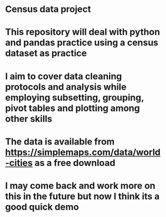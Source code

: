 # Census data project 
# This repository will deal with python and pandas practice using a census dataset as practice
# I aim to cover data cleaning protocols and analysis while employing subsetting, grouping, pivot tables and plotting among other skills
# The data is available from https://simplemaps.com/data/world-cities as a free download 
# I may come back and work more on this in the future but now I think its a good quick demo
